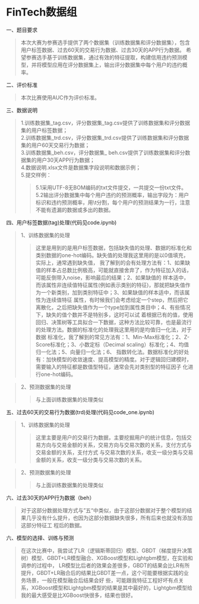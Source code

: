 # FinTech数据组
一、题目要求  
>本次大赛为参赛选手提供了两个数据集（训练数据集和评分数据集），包含用户标签数据、过去60天的交易行为数据、过去30天的APP行为数据。
希望参赛选手基于训练数据集，通过有效的特征提取，构建信用违约预测模型，并将模型应用在评分数据集上，输出评分数据集中每个用户的违约概率。  

二、评价标准  
>本次比赛使用AUC作为评价标准。  

三、数据说明  
>1.训练数据集_tag.csv，评分数据集_tag.csv提供了训练数据集和评分数据集的用户标签数据；  
>2.训练数据集_trd.csv，评分数据集_trd.csv提供了训练数据集和评分数据集的用户60天交易行为数据；  
>3.训练数据集_beh.csv，评分数据集_ beh.csv提供了训练数据集和评分数据集的用户30天APP行为数据；  
>4.数据说明.xlsx文件是数据集字段说明和数据示例；  
>5.提交样例：  
>>5.1采⽤UTF-8⽆BOM编码的txt⽂件提交，⼀共提交⼀份txt⽂件。  
>>5.2输出评分数据集中每个用户违约的预测概率，输出字段为：用户标识和违约预测概率，用\t分割，每个用户的预测结果为一行，注意不能有遗漏的数据或多出的数据。


四、用户标签数据(tag)处理(代码见code.ipynb)  
>1、训练数据集的处理  
>>这里是用到的是用户标签数据，包括缺失值的处理、数据的标准化和类别数据的one-hot编码。缺失值的处理我这里用的是以0值填充，实际上，通常遇到缺失值，
我了解到的会有处理方法有：1、如果缺值的样本占总数比例极高，可能就直接舍弃了，作为特征加入的话，可能反倒带入noise，影响最后的结果；2、如果缺值的
样本适中，而该属性非连续值特征属性(例如表示类别的特征)，那就把缺失值作为一个新类别，加到类别特征中；3、如果缺值的样本适中，而该属性为连续值特征
属性，有时候我们会考虑给定一个step，然后把它离散化，之后把缺失值作为一个type加到属性类目中；4、有些情况下，缺失的值个数并不是特别多，这时可以试
着根据已有的值，使用回归、决策树等工具拟合一下数据，这种方法比较可靠，也是最流行的处理方法。数据的标准化的处理我这里用的是均值归一化法，对于数据
标准化，我了解到的常见方法有：1、Min-Max标准化；2、Z-Score标准化；3、小数定标（Decimal scaling）标准化；4、均值归一化法；5、向量归一化法；6、
指数转化法。数据标准化的好处有：加快模型的收敛速度、提高模型的精度。对于逻辑回归建模时，需要输入的特征都是数值型特征，通常会先对类别型的特征因子
化进行one-hot编码。  

>2、预测数据集的处理  
>>与上面训练数据集的处理类似  

五、过去60天的交易行为数据(trd)处理(代码见code_one.ipynb)  
>1、训练数据集的处理
>>这里主要是用户的交易行为数据，主要挖掘用户的统计信息，包括交易方向与交易金额的关系，交易方向与交易次数的关系，支付方式与交易金额的关系，支付方式
与交易次数的关系，收支一级分类与交易金额的关系，收支一级分类与交易次数的关系。  

>2、预测数据集的处理  
>>与上面训练数据集的处理类似  

六、过去30天的APP行为数据（beh）
>对于这部分数据处理方式与”五“中类似，由于这部分数据对于整个模型的结果几乎没有什么提升，也因为这部分数据缺失很多，所有后来也就没有添加这部分特征工
程后的数据。

六、模型的选择、训练与预测
>在这次比赛中，我尝试了LR（逻辑斯蒂回归）模型、GBDT（梯度提升决策树）模型、GBDT+LR模型融合、XGBoost模型和Lightgbm模型，在实验和调参的过程中，
LR模型比后者的效果会差很多，GBDT的结果会比LR有所提升，GBDT+LR融合后的结果比GBDT差一点，这个可能要根据实践的业务场景，一般在模型融合后结果会好
些，可能跟我特征工程好坏有点关系，XGBoost模型和Lightgbm模型的结果是其中最好的，Lightgbm模型给我的最大感受是比XGBoost快很多，结果也很好。
